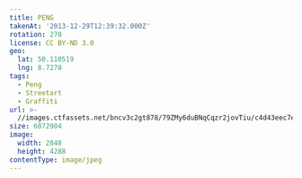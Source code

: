 ```yaml
---
title: PENG
takenAt: '2013-12-29T12:39:32.000Z'
rotation: 270
license: CC BY-ND 3.0
geo:
  lat: 50.110519
  lng: 8.7278
tags:
  - Peng
  - Streetart
  - Graffiti
url: >-
  //images.ctfassets.net/bncv3c2gt878/79ZMy6duBNqCqzr2jovTiu/c4d43eec7ec834bd61b99361dad3bc66/peng_11625888406_o
size: 6072904
image:
  width: 2848
  height: 4288
contentType: image/jpeg
---
```


